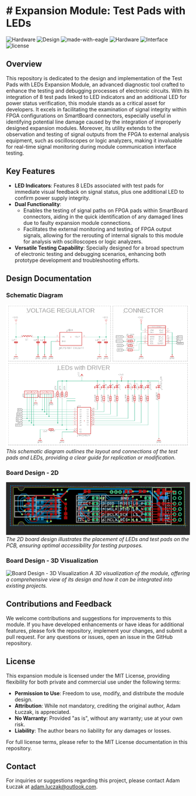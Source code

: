 # # Expansion Module: Test Pads with LEDs

![Hardware](https://img.shields.io/badge/Hardware-PCB-red)
![Design](https://img.shields.io/badge/Design-Schematic-blue)
![made-with-eagle](https://img.shields.io/badge/Made%20with-Eagle-blue.svg)
![Hardware](https://img.shields.io/badge/Hardware-Expansion%20Module-blue)
![Interface](https://img.shields.io/badge/Interface-I2S-yellow)
![license](https://img.shields.io/badge/license-MIT-green)

## Overview
This repository is dedicated to the design and implementation of the Test Pads with LEDs Expansion Module, an advanced diagnostic tool crafted to enhance the testing and debugging processes of electronic circuits. With its integration of 8 test pads linked to LED indicators and an additional LED for power status verification, this module stands as a critical asset for developers. It excels in facilitating the examination of signal integrity within FPGA configurations on SmartBoard connectors, especially useful in identifying potential line damage caused by the integration of improperly designed expansion modules. Moreover, its utility extends to the observation and testing of signal outputs from the FPGA to external analysis equipment, such as oscilloscopes or logic analyzers, making it invaluable for real-time signal monitoring during module communication interface testing.

## Key Features
- **LED Indicators**: Features 8 LEDs associated with test pads for immediate visual feedback on signal status, plus one additional LED to confirm power supply integrity.
- **Dual Functionality**:
  - Enables the testing of signal paths on FPGA pads within SmartBoard connectors, aiding in the quick identification of any damaged lines due to faulty expansion module connections.
  - Facilitates the external monitoring and testing of FPGA output signals, allowing for the rerouting of internal signals to this module for analysis with oscilloscopes or logic analyzers.
- **Versatile Testing Capability**: Specially designed for a broad spectrum of electronic testing and debugging scenarios, enhancing both prototype development and troubleshooting efforts.


## Design Documentation

### Schematic Diagram
![Schematic Diagram](media/sch.png)
*This schematic diagram outlines the layout and connections of the test pads and LEDs, providing a clear guide for replication or modification.*

### Board Design - 2D
![Board Design - 2D](media/brd.png)
*The 2D board design illustrates the placement of LEDs and test pads on the PCB, ensuring optimal accessibility for testing purposes.*

### Board Design - 3D Visualization
![Board Design - 3D Visualization](media/brd_3D.png)
*A 3D visualization of the module, offering a comprehensive view of its design and how it can be integrated into existing projects.*

## Contributions and Feedback
We welcome contributions and suggestions for improvements to this module. If you have developed enhancements or have ideas for additional features, please fork the repository, implement your changes, and submit a pull request. For any questions or issues, open an issue in the GitHub repository.

## License
This expansion module is licensed under the MIT License, providing flexibility for both private and commercial use under the following terms:

- **Permission to Use**: Freedom to use, modify, and distribute the module design.
- **Attribution**: While not mandatory, crediting the original author, Adam Łuczak, is appreciated.
- **No Warranty**: Provided "as is", without any warranty; use at your own risk.
- **Liability**: The author bears no liability for any damages or losses.

For full license terms, please refer to the MIT License documentation in this repository.

## Contact
For inquiries or suggestions regarding this project, please contact Adam Łuczak at adam.luczak@outlook.com.
